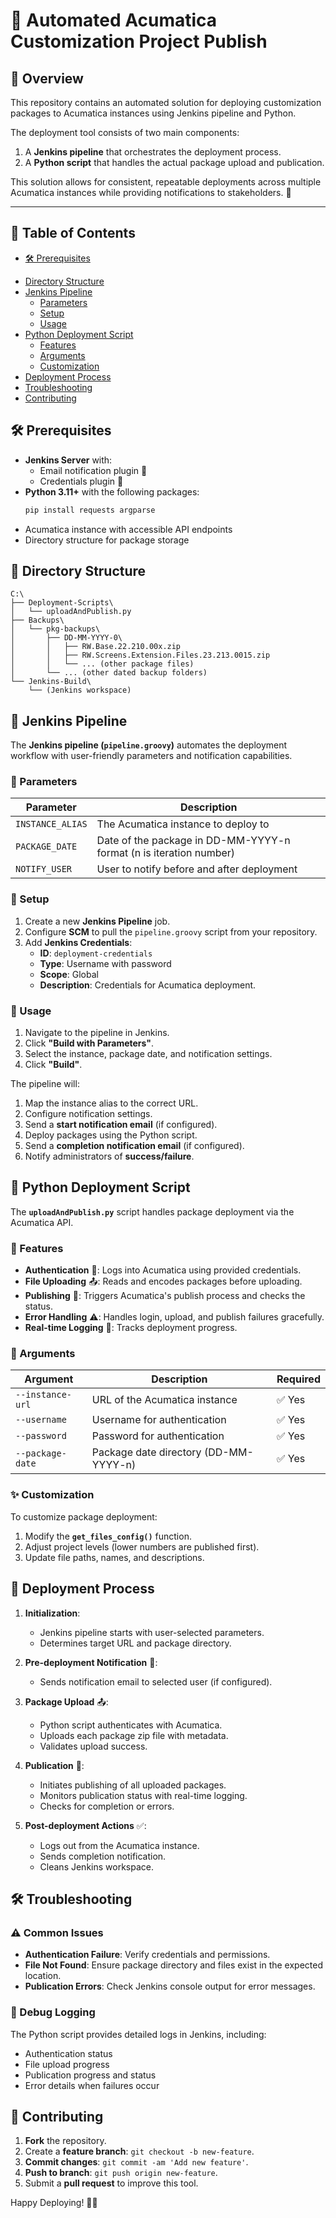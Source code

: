 # 📌 Automated Acumatica Customization Project Publish

## 📜 Overview
This repository contains an automated solution for deploying customization packages to Acumatica instances using Jenkins pipeline and Python.

The deployment tool consists of two main components:
1. A **Jenkins pipeline** that orchestrates the deployment process.
2. A **Python script** that handles the actual package upload and publication.

This solution allows for consistent, repeatable deployments across multiple Acumatica instances while providing notifications to stakeholders. 🚀

---

## 📂 Table of Contents

* [🛠 Prerequisites](#-prerequisites)
- [Directory Structure](#directory-structure)
- [Jenkins Pipeline](#jenkins-pipeline)
  - [Parameters](#parameters)
  - [Setup](#setup)
  - [Usage](#usage)
- [Python Deployment Script](#python-deployment-script)
  - [Features](#features)
  - [Arguments](#arguments)
  - [Customization](#customization)
- [Deployment Process](#deployment-process)
- [Troubleshooting](#troubleshooting)
- [Contributing](#contributing)

## 🛠 Prerequisites

- **Jenkins Server** with:
  - Email notification plugin 📧
  - Credentials plugin 🔑
- **Python 3.11+** with the following packages:
  ```sh
  pip install requests argparse
  ```
- Acumatica instance with accessible API endpoints
- Directory structure for package storage

## 📂 Directory Structure

```
C:\
├── Deployment-Scripts\
│   └── uploadAndPublish.py
├── Backups\
│   └── pkg-backups\
│       ├── DD-MM-YYYY-0\
│       │   ├── RW.Base.22.210.00x.zip
│       │   ├── RW.Screens.Extension.Files.23.213.0015.zip
│       │   └── ... (other package files)
│       └── ... (other dated backup folders)
└── Jenkins-Build\
    └── (Jenkins workspace)
```

## 🚀 Jenkins Pipeline

The **Jenkins pipeline (`pipeline.groovy`)** automates the deployment workflow with user-friendly parameters and notification capabilities.

### 🔹 Parameters

| Parameter       | Description |
|----------------|-------------|
| `INSTANCE_ALIAS` | The Acumatica instance to deploy to |
| `PACKAGE_DATE`  | Date of the package in DD-MM-YYYY-n format (n is iteration number) |
| `NOTIFY_USER`   | User to notify before and after deployment |

### 🔧 Setup

1. Create a new **Jenkins Pipeline** job.
2. Configure **SCM** to pull the `pipeline.groovy` script from your repository.
3. Add **Jenkins Credentials**:
   - **ID**: `deployment-credentials`
   - **Type**: Username with password
   - **Scope**: Global
   - **Description**: Credentials for Acumatica deployment.

### 📌 Usage

1. Navigate to the pipeline in Jenkins.
2. Click **"Build with Parameters"**.
3. Select the instance, package date, and notification settings.
4. Click **"Build"**.

The pipeline will:
1. Map the instance alias to the correct URL.
2. Configure notification settings.
3. Send a **start notification email** (if configured).
4. Deploy packages using the Python script.
5. Send a **completion notification email** (if configured).
6. Notify administrators of **success/failure**.

## 🐍 Python Deployment Script

The **`uploadAndPublish.py`** script handles package deployment via the Acumatica API.

### 🔹 Features

- **Authentication** 🔐: Logs into Acumatica using provided credentials.
- **File Uploading** 📤: Reads and encodes packages before uploading.
- **Publishing** 🚀: Triggers Acumatica's publish process and checks the status.
- **Error Handling** ⚠️: Handles login, upload, and publish failures gracefully.
- **Real-time Logging** 📜: Tracks deployment progress.

### 📌 Arguments

| Argument          | Description | Required |
|------------------|-------------|----------|
| `--instance-url` | URL of the Acumatica instance | ✅ Yes |
| `--username`     | Username for authentication | ✅ Yes |
| `--password`     | Password for authentication | ✅ Yes |
| `--package-date` | Package date directory (DD-MM-YYYY-n) | ✅ Yes |

### ✨ Customization

To customize package deployment:
1. Modify the **`get_files_config()`** function.
2. Adjust project levels (lower numbers are published first).
3. Update file paths, names, and descriptions.

## 🔄 Deployment Process

1. **Initialization**:
   - Jenkins pipeline starts with user-selected parameters.
   - Determines target URL and package directory.

2. **Pre-deployment Notification** 📩:
   - Sends notification email to selected user (if configured).

3. **Package Upload** 📤:
   - Python script authenticates with Acumatica.
   - Uploads each package zip file with metadata.
   - Validates upload success.

4. **Publication** 🚀:
   - Initiates publishing of all uploaded packages.
   - Monitors publication status with real-time logging.
   - Checks for completion or errors.

5. **Post-deployment Actions** ✅:
   - Logs out from the Acumatica instance.
   - Sends completion notification.
   - Cleans Jenkins workspace.

## 🛠 Troubleshooting

### ⚠️ Common Issues

- **Authentication Failure**: Verify credentials and permissions.
- **File Not Found**: Ensure package directory and files exist in the expected location.
- **Publication Errors**: Check Jenkins console output for error messages.

### 📜 Debug Logging

The Python script provides detailed logs in Jenkins, including:
- Authentication status
- File upload progress
- Publication progress and status
- Error details when failures occur

## 🤝 Contributing

1. **Fork** the repository.
2. Create a **feature branch**: `git checkout -b new-feature`.
3. **Commit changes**: `git commit -am 'Add new feature'`.
4. **Push to branch**: `git push origin new-feature`.
5. Submit a **pull request** to improve this tool.

Happy Deploying! 🚀🔥


